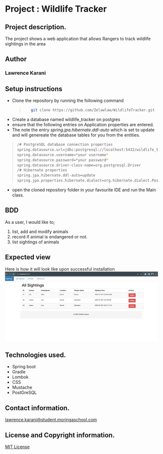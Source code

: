 # Project : Wildlife Tracker

## Project description.
The project shows a web application that allows Rangers to track wildlife sightings in the area

## Author
### Lawrence Karani

## Setup instructions
- Clone the repository by running the following command
  > ```sh
  >    git clone https://github.com/Zelawlaw/WildlifeTracker.git
  > ```
- Create a database named wildlife_tracker on postgres
- ensure that the following entries on Application properties are entered.
- The note the entry  *spring.jpa.hibernate.ddl-auto* which is set to update and will genereate the database tables for you from the entities.
> ```sh
>/# PostgreSQL database connection properties
>spring.datasource.url=jdbc:postgresql://localhost:5432/wildlife_tracker
>spring.datasource.username=*your username*
>spring.datasource.password=*your password*
>spring.datasource.driver-class-name=org.postgresql.Driver
>/# Hibernate properties
>spring.jpa.hibernate.ddl-auto=update
>spring.jpa.properties.hibernate.dialect=org.hibernate.dialect.PostgreSQLDialect
> ```
- open the cloned repository folder in your favourite IDE and run the Main class.




## BDD
As a user, I would like to;

1) list, add and modify animals
2) record if animal is endangered or not.
3) list sightings of animals



## Expected view
Here is how it will look like upon successful installation
![Homepage](src/main/resources/preview.png)



## Technologies used.

- Spring boot
- Gradle
- Lombok
- CSS
- Mustache
- PostGreSQL



## Contact information.
lawrence.karani@student.moringaschool.com

## License and Copyright information.

[MIT License](https://github.com/nishanths/license/blob/master/LICENSE)